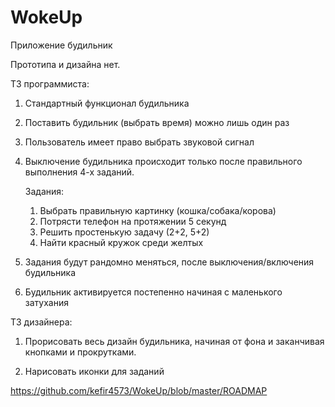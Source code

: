 # WokeUp
Приложение будильник

Прототипа и дизайна нет.

ТЗ программиста:

1) Стандартный функционал будильника

2) Поставить будильник (выбрать время) можно лишь один раз

3) Пользователь имеет право выбрать звуковой сигнал

4) Выключение будильника происходит только после правильного выполнения 4-х заданий.

     Задания:
    1) Выбрать правильную картинку (кошка/собака/корова)
    2) Потрясти телефон на протяжении 5 секунд
    3) Решить простенькую задачу (2+2, 5+2)
    4) Найти красный кружок среди желтых
    
5) Задания будут рандомно меняться, после выключения/включения будильника

6) Будильник активируется постепенно начиная с маленького затухания

ТЗ дизайнера:

1) Прорисовать весь дизайн будильника, начиная от фона и заканчивая кнопками и прокрутками.

2) Нарисовать иконки для заданий

https://github.com/kefir4573/WokeUp/blob/master/ROADMAP


